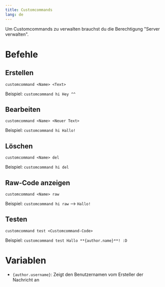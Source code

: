 ```yaml
---
title: Customcommands
lang: de
---
```


Um Customcommands zu verwalten brauchst du die Berechtigung "Server verwalten".

# Befehle

## Erstellen

`customcommand <Name> <Text>`

Beispiel:
`customcommand hi Hey ^^`

## Bearbeiten

`customcommand <Name> <Neuer Text>`

Beispiel:
`customcommand hi Hallo!`

## Löschen

`customcommand <Name> del`

Beispiel:
`customcommand hi del`

## Raw-Code anzeigen

`customcommand <Name> raw`

Beispiel:
`customcommand hi raw`
-->
`Hallo!`

## Testen

`customcommand test <Customcommand-Code>`

Beispiel:
`customcommand test Hallo **{author.name}**! :D`

# Variablen

* `{author.username}`: Zeigt den Benutzernamen vom Ersteller der Nachricht an
